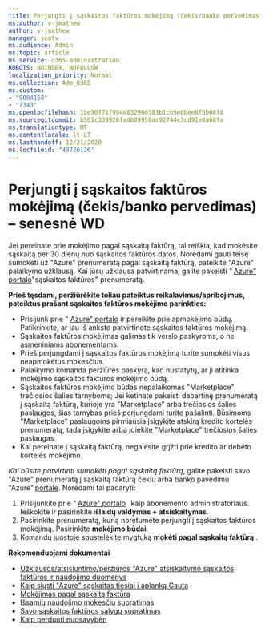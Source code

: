 ```yaml
---
title: Perjungti į sąskaitos faktūros mokėjimą (čekis/banko pervedimas) – senesnė WD
ms.author: v-jmathew
author: v-jmathew
manager: scotv
ms.audience: Admin
ms.topic: article
ms.service: o365-administration
ROBOTS: NOINDEX, NOFOLLOW
localization_priority: Normal
ms.collection: Adm_O365
ms.custom:
- "9004168"
- "7343"
ms.openlocfilehash: 1be90771f994e832960383b1cb5e0bee8f5b08f8
ms.sourcegitcommit: b561c339926fad609950ac92744c3cd91e0a68fa
ms.translationtype: MT
ms.contentlocale: lt-LT
ms.lasthandoff: 12/21/2020
ms.locfileid: "49726126"
---
```

# <a name="switch-to-invoice-pay-chequewire-transfer---legacy-wd"></a>Perjungti į sąskaitos faktūros mokėjimą (čekis/banko pervedimas) – senesnė WD

Jei pereinate prie mokėjimo pagal sąskaitą faktūrą, tai reiškia, kad mokėsite sąskaitą per 30 dienų nuo sąskaitos faktūros datos. Norėdami gauti teisę sumokėti už "Azure" prenumeratą pagal sąskaitą faktūrą, pateikite "Azure" palaikymo užklausą. Kai jūsų užklausa patvirtinama, galite pakeisti " [Azure" portalo](https://portal.azure.com/)"sąskaitos faktūros" prenumeratą.

**Prieš tęsdami, peržiūrėkite toliau pateiktus reikalavimus/apribojimus, pateiktus prašant sąskaitos faktūros mokėjimo parinkties:**

- Prisijunk prie " [Azure" portalo](https://portal.azure.com/) ir pereikite prie apmokėjimo būdų. Patikrinkite, ar jau iš anksto patvirtinote sąskaitos faktūros mokėjimą.
- Sąskaitos faktūros mokėjimas galimas tik verslo paskyroms, o ne asmeniniams abonementams.
- Prieš perjungdami į sąskaitos faktūros mokėjimą turite sumokėti visus neapmokėtus mokesčius.
- Palaikymo komanda peržiūrės paskyrą, kad nustatytų, ar ji atitinka mokėjimo sąskaitos faktūros mokėjimo būdą.
- Sąskaitos faktūros mokėjimo būdas nepalaikomas "Marketplace" trečiosios šalies tarnyboms; Jei ketinate pakeisti dabartinę prenumeratą į sąskaitą faktūrą, kurioje yra "Marketplace" arba trečiosios šalies paslaugos, šias tarnybas prieš perjungdami turite pašalinti. Būsimoms "Marketplace" paslaugoms pirmiausia įsigykite atskirą kredito kortelės prenumeratą, tada įsigykite arba įdiekite "Marketplace" trečiosios šalies paslaugas.
- Kai pereinate į sąskaitą faktūrą, negalėsite grįžti prie kredito ar debeto kortelės mokėjimo.

*Kai būsite patvirtinti sumokėti pagal sąskaitą faktūrą*, galite pakeisti savo "Azure" prenumeratą į sąskaitą faktūrą čekiu arba banko pavedimu "Azure" [portale](https://portal.azure.com/).
Norėdami tai padaryti:

1. Prisijunkite prie " [Azure" portalo](https://portal.azure.com/)   kaip abonemento administratoriaus. Ieškokite ir pasirinkite **išlaidų valdymas + atsiskaitymas**.
2. Pasirinkite prenumeratą, kurią norėtumėte perjungti į sąskaitos faktūros mokėjimą. Pasirinkite **mokėjimo būdai**.
3. Komandų juostoje spustelėkite mygtuką **mokėti pagal sąskaitą faktūrą** .

**Rekomenduojami dokumentai**

- [Užklausos/atsisiuntimo/peržiūros "Azure" atsiskaitymo sąskaitos faktūros ir naudojimo duomenys](https://docs.microsoft.com/azure/billing/billing-download-azure-invoice-daily-usage-date)
- [Kaip siųsti "Azure" sąskaitas tiesiai į aplanką Gauta](https://docs.microsoft.com/azure/billing/billing-download-azure-invoice-daily-usage-date)
- [Mokėjimas pagal sąskaitą faktūrą](https://docs.microsoft.com/azure/billing/billing-how-to-pay-by-invoice)
- [Išsamių naudojimo mokesčių supratimas](https://docs.microsoft.com/azure/billing/billing-understand-your-bill)
- [Savo sąskaitos faktūros sąlygų supratimas](https://docs.microsoft.com/azure/billing/billing-understand-your-invoice)
- [Kaip perduoti nuosavybėn](https://docs.microsoft.com/azure/billing/billing-subscription-transfer)
